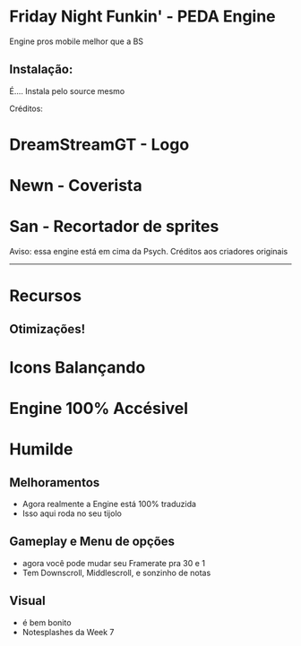 # Friday Night Funkin' - PEDA Engine
Engine pros mobile melhor que a BS
## Instalação:
É....
Instala pelo source mesmo

Créditos:
# DreamStreamGT - Logo
# Newn - Coverista
# San - Recortador de sprites
Aviso: essa engine está em cima da Psych. Créditos aos criadores originais
_____________________________________

# Recursos

## Otimizações!

# Icons Balançando
# Engine 100% Accésivel
# Humilde

## Melhoramentos
* Agora realmente a Engine está 100% traduzida
* Isso aqui roda no seu tijolo

## Gameplay e Menu de opções
* agora você pode mudar seu Framerate pra 30 e 1
* Tem Downscroll, Middlescroll, e sonzinho de notas

## Visual
* é bem bonito
* Notesplashes da Week 7
